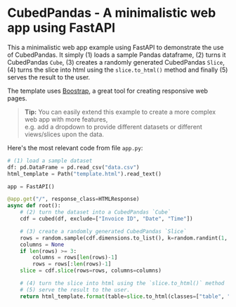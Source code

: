 # CubedPandas - A minimalistic web app using FastAPI

This a minimalistic web app example using FastAPI to demonstrate the use of CubedPandas.
It simply (1) loads a sample Pandas dataframe, (2) turns it CubedPandas `Cube`, (3) creates a randomly generated CubedPandas `Slice`,
(4) turns the slice into html using the `slice.to_html()` method and finally (5) serves the result to the user.

The template uses [Boostrap](https://getbootstrap.com), a great tool for creating responsive web pages.

> **Tip:**  You can easily extend this example to create a more complex web app with more features,  
>           e.g. add a dropdown to provide different datasets or different views/slices upon the data.

Here's the most relevant code from file `app.py`:

```python
# (1) load a sample dataset
df: pd.DataFrame = pd.read_csv("data.csv")
html_template = Path("template.html").read_text()

app = FastAPI()

@app.get("/", response_class=HTMLResponse)
async def root():
    # (2) turn the dataset into a CubedPandas `Cube`
    cdf = cubed(df, exclude=["Invoice ID", "Date", "Time"])

    # (3) create a randomly generated CubedPandas `Slice`
    rows = random.sample(cdf.dimensions.to_list(), k=random.randint(1, 4 ))
    columns = None
    if len(rows) >= 3:
        columns = rows[len(rows)-1]
        rows = rows[:len(rows)-1]
    slice = cdf.slice(rows=rows, columns=columns)

    # (4) turn the slice into html using the `slice.to_html()` method
    # (5) serve the result to the user.
    return html_template.format(table=slice.to_html(classes=["table", "table-sm"]))
```
